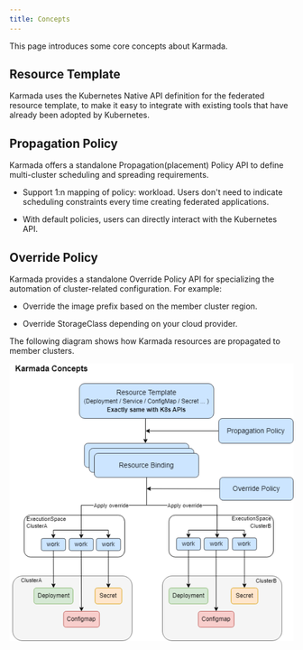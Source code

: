 ```yaml
---
title: Concepts
---
```


This page introduces some core concepts about Karmada.

## Resource Template

Karmada uses the Kubernetes Native API definition for the federated resource template, to make it easy to integrate with existing tools that have already been adopted by Kubernetes.

## Propagation Policy

Karmada offers a standalone Propagation(placement) Policy API to define multi-cluster scheduling and spreading requirements.

- Support 1:n mapping of policy: workload. Users don't need to indicate scheduling constraints every time creating federated applications.

- With default policies, users can directly interact with the Kubernetes API.

## Override Policy

Karmada provides a standalone Override Policy API for specializing the automation of cluster-related configuration. For example:

- Override the image prefix based on the member cluster region.

- Override StorageClass depending on your cloud provider.

The following diagram shows how Karmada resources are propagated to member clusters.

![karmada-resource-relation](../resources/general/karmada-resource-relation.png)
